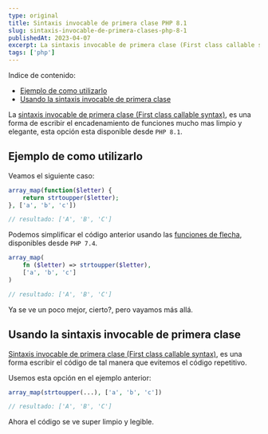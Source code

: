 ```yaml
---
type: original
title: Sintaxis invocable de primera clase PHP 8.1
slug: sintaxis-invocable-de-primera-clases-php-8-1
publishedAt: 2023-04-07
excerpt: La sintaxis invocable de primera clase (First class callable syntax), es una forma de escribir el encadenamiento de funciones mucho mas limpio y elegante
tags: ['php']
---
```

<div class="indice">
Indice de contenido:

- [Ejemplo de como utilizarlo](#ejemplo-de-como-utilizarlo "Ejemplo de como utilizarlo")
- [Usando la sintaxis invocable de primera clase](#usando-la-sintaxis-invocable-de-primera-clase "Usando la sintaxis invocable de primera clase")
</div>

La <a href="https://www.php.net/manual/en/functions.first_class_callable_syntax.php" target="_blank" title="Documentación de php" rel="nofollow">sintaxis invocable de primera clase (First class callable syntax)</a>, es una forma de escribir el encadenamiento de funciones mucho mas limpio y elegante, esta opción esta disponible desde `PHP 8.1`.

## Ejemplo de como utilizarlo

Veamos el siguiente caso:

```php
array_map(function($letter) {
    return strtoupper($letter);
}, ['a', 'b', 'c'])

// resultado: ['A', 'B', 'C']
```

Podemos simplificar el código anterior usando las <a href="https://www.php.net/manual/es/functions.arrow.php" title="Documentación de php" target="_blank" rel="nofollow">funciones de flecha</a>, disponibles desde `PHP 7.4`.

```php
array_map(
    fn ($letter) => strtoupper($letter),
    ['a', 'b', 'c']
)

// resultado: ['A', 'B', 'C']
```

Ya se ve un poco mejor, cierto?, pero vayamos más allá.

## Usando la sintaxis invocable de primera clase

<a href="https://www.php.net/manual/en/functions.first_class_callable_syntax.php" target="_blank" title="Documentación de php" rel="nofollow">Sintaxis invocable de primera clase (First class callable syntax)</a>, es una forma escribir el código de tal manera que evitemos el código repetitivo.

Usemos esta opción en el ejemplo anterior:

```php
array_map(strtoupper(...), ['a', 'b', 'c'])

// resultado: ['A', 'B', 'C']
```

Ahora el código se ve super limpio y legible.
